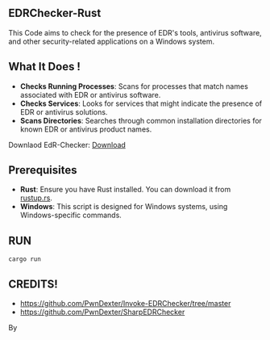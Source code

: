 ## EDRChecker-Rust

This Code aims to check for the presence of EDR's tools, antivirus software, and other security-related applications on a Windows system. 

## What It Does !

- **Checks Running Processes**: Scans for processes that match names associated with EDR or antivirus software.
- **Checks Services**: Looks for services that might indicate the presence of EDR or antivirus solutions.
- **Scans Directories**: Searches through common installation directories for known EDR or antivirus product names.

Downlaod EdR-Checker: [Download](https://download.5mukx.site/#/home?url=https://github.com/Whitecat18/Rust-for-Malware-Development/tree/main/EDRChecker)

## Prerequisites

- **Rust**: Ensure you have Rust installed. You can download it from [rustup.rs](rustup.rs).
- **Windows**: This script is designed for Windows systems, using Windows-specific commands.

## RUN 

```
cargo run
```

## CREDITS! 

* https://github.com/PwnDexter/Invoke-EDRChecker/tree/master
* https://github.com/PwnDexter/SharpEDRChecker

By 